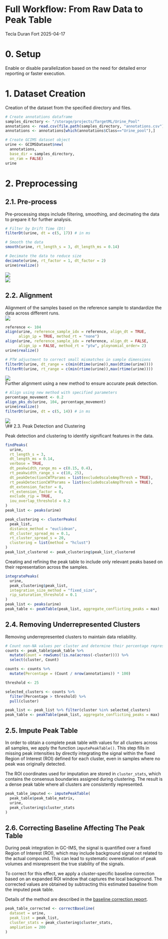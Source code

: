 Full Workflow: From Raw Data to Peak Table
================
Tecla Duran Fort
2025-04-17

# 0. Setup

Enable or disable parallelization based on the need for detailed error
reporting or faster execution.

# 1. Dataset Creation

Creation of the dataset from the specified directory and files.

``` r
# Create annotations dataframe
samples_directory <- "/storage/projects/TargetML/Urine_Pool"
annotations <- read.csv(file.path(samples_directory, "annotations.csv"))
annotations <- annotations[which(annotations$Class=="Urine_pool"),]

# Create GCIMS dataset object
urine <- GCIMSDataset$new(
  annotations,
  base_dir = samples_directory,
  on_ram = FALSE)
urine
```

# 2. Preprocessing

## 2.1. Pre-process

Pre-processing steps include filtering, smoothing, and decimating the
data to prepare it for further analysis.

``` r
# Filter by Drift Time (Dt)
filterDt(urine, dt = c(5, 17)) # in ms

# Smooth the data
smooth(urine, rt_length_s = 3, dt_length_ms = 0.14)

# Decimate the data to reduce size
decimate(urine, rt_factor = 1, dt_factor = 2)
urine$realize()
```

<img src="Full_workflow_files/figure-gfm/visual-1.png" style="display: block; margin: auto;" /><img src="Full_workflow_files/figure-gfm/visual-2.png" style="display: block; margin: auto;" />

## 2.2. Alignment

Alignment of the samples based on the reference sample to standardize
the data across different runs.
<img src="Full_workflow_files/figure-gfm/pre-alignment-rics-1.png" style="display: block; margin: auto;" />

``` r
reference <- 104
align(urine, reference_sample_idx = reference, align_dt = TRUE, 
      align_ip = TRUE, method_rt = "none") 
align(urine, reference_sample_idx = reference, align_dt = FALSE, 
      align_ip = FALSE, method_rt = "ptw", ploynomial_order= 2)
urine$realize()

# PTW adjustment to correct small mismatches in sample dimensions
filterDt(urine, dt_range = c(min(dtime(urine)),max(dtime(urine))))
filterRt(urine, rt_range = c(min(rtime(urine)),max(rtime(urine))))
```

<img src="Full_workflow_files/figure-gfm/pre-alignment-2-rics-1.png" style="display: block; margin: auto;" />
Further alignment using a new method to ensure accurate peak detection.

``` r
# Align using new method with specified parameters
percentage_movement <- 0.2
align_pks_ds(urine, 104, percentage_movement)
urine$realize()
filterDt(urine, dt = c(5, 14)) # in ms
```

<img src="Full_workflow_files/figure-gfm/post-alignment-rics-1.png" style="display: block; margin: auto;" />
\## 2.3. Peak Detection and Clustering

Peak detection and clustering to identify significant features in the
data.

``` r
findPeaks(
  urine,
  rt_length_s = 3,
  dt_length_ms = 0.14,
  verbose = TRUE,
  dt_peakwidth_range_ms = c(0.15, 0.4),
  rt_peakwidth_range_s = c(10, 25),
  dt_peakDetectionCWTParams = list(exclude0scaleAmpThresh = TRUE),
  rt_peakDetectionCWTParams = list(exclude0scaleAmpThresh = TRUE),
  dt_extension_factor = 0,
  rt_extension_factor = 0,
  exclude_rip = TRUE,
  iou_overlap_threshold = 0.2
)
peak_list <- peaks(urine)
```

``` r
peak_clustering <- clusterPeaks(
  peak_list,
  distance_method = "euclidean",
  dt_cluster_spread_ms = 0.1,
  rt_cluster_spread_s = 20,
  clustering = list(method = "hclust")
)
peak_list_clustered <- peak_clustering$peak_list_clustered
```

Creating and refining the peak table to include only relevant peaks
based on their representation across the samples.

``` r
integratePeaks(
  urine, 
  peak_clustering$peak_list, 
  integration_size_method = "fixed_size", 
  rip_saturation_threshold = 0.1
)
peak_list <- peaks(urine)
peak_table <- peakTable(peak_list, aggregate_conflicting_peaks = max)
```

## 2.4. Removing Underrepresented Clusters

Removing underrepresented clusters to maintain data reliability.

``` r
# Count non-NA values per cluster and determine their percentage representation
counts <- peak_table$peak_table %>%
  mutate(Count = rowSums(!is.na(across(-cluster)))) %>%
  select(cluster, Count)

counts <- counts %>%
  mutate(Percentage = (Count / nrow(annotations)) * 100)

threshold <- 25  

selected_clusters <- counts %>%
  filter(Percentage > threshold) %>%
  pull(cluster)  

peak_list <- peak_list %>% filter(cluster %in% selected_clusters)
peak_table <- peakTable(peak_list, aggregate_conflicting_peaks = max)
```

## 2.5. Impute Peak Table

In order to obtain a complete peak table with values for all clusters
across all samples, we apply the function `imputePeakTable()`. This step
fills in missing peak intensities by directly integrating the signal
within the fixed Region of Interest (ROI) defined for each cluster, even
in samples where no peak was originally detected.

The ROI coordinates used for imputation are stored in `cluster_stats`,
which contains the consensus boundaries assigned during clustering. The
result is a dense peak table where all clusters are consistently
represented.

``` r
peak_table_imputed <- imputePeakTable(
  peak_table$peak_table_matrix,
  urine,
  peak_clustering$cluster_stats
)
```

## 2.6. Correcting Baseline Affecting The Peak Table

During peak integration in GC-IMS, the signal is quantified over a fixed
Region of Interest (ROI), which may include background signal not
related to the actual compound. This can lead to systematic
overestimation of peak volumes and misrepresent the true stability of
the signals.

To correct for this effect, we apply a cluster-specific baseline
correction based on an expanded ROI window that captures the local
background. The corrected values are obtained by subtracting this
estimated baseline from the imputed peak table.

Details of the method are described in the [baseline correction
report](https://github.com/tecladuran/gcims-workflows/blob/main/docs/baseline_correction.pdf).

``` r
peak_table_corrected <- correctBaseline(
  dataset = urine,
  peak_list = peak_list,
  cluster_stats = peak_clustering$cluster_stats,
  ampliation = 200
)
```
